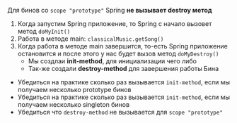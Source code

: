 Для бинов со `scope "prototype"` Spring **не вызывает destroy метод**

1. Когда запустим Spring приложение, то Spring с начало вызовет метод `doMyInit()`
2. Работа в методе main: `classicalMusic.getSong()`
3. Когда работа в методе main завершится, то-есть Spring приложение остановится и после этого у нас будет вызов метод `doMyDestroy()`
   * Мы создлаи **init-method**, для инициализации чего либо
   * Так-же создали **destroy-method** для завершения работы Бина
* Убедиться на практике сколько раз вызывается `init-method`, если мы получаем несколько prototype бинов
* Убедиться на практике сколько раз вызывается `init-method`, если мы получаем несколько singleton бинов
* Убедиться что `destroy-method` не вызывается для `scope "prototype"`  